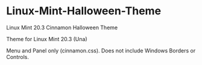 # Linux-Mint-Halloween-Theme
Linux Mint 20.3 Cinnamon Halloween Theme

Theme for Linux Mint 20.3 (Una)

Menu and Panel only (cinnamon.css).
Does not include Windows Borders or Controls.
